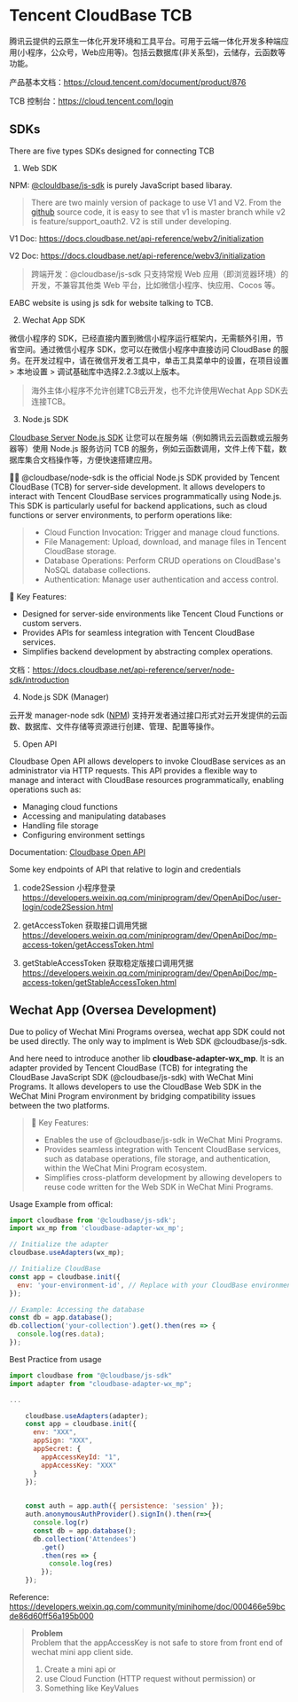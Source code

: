 # Tencent CloudBase TCB

腾讯云提供的云原生一体化开发环境和工具平台。可用于云端一体化开发多种端应用(小程序，公众号，Web应用等)。包括云数据库(非关系型)，云储存，云函数等功能。

产品基本文档：https://cloud.tencent.com/document/product/876

TCB 控制台：https://cloud.tencent.com/login

## SDKs

There are five types SDKs designed for connecting TCB

1. Web SDK

NPM: [@clouldbase/js-sdk](https://www.npmjs.com/package/@cloudbase/js-sdk?activeTab=readme) is purely JavaScript based libaray.  

> There are two mainly version of package to use V1 and V2.  From the [github](https://github.com/TencentCloudBase/cloudbase-js-sdk/tree/master) source code, it is easy to see that v1 is master branch while v2 is feature/support_oauth2. V2 is still under developing. 

V1 Doc: https://docs.cloudbase.net/api-reference/webv2/initialization

V2 Doc: https://docs.cloudbase.net/api-reference/webv3/initialization

>跨端开发：@cloudbase/js-sdk 只支持常规 Web 应用（即浏览器环境）的开发，不兼容其他类 Web 平台，比如微信小程序、快应用、Cocos 等。

EABC website is using js sdk for website talking to TCB.

2. Wechat App SDK

微信小程序的 SDK，已经直接内置到微信小程序运行框架内，无需额外引用，节省空间。通过微信小程序 SDK，您可以在微信小程序中直接访问 CloudBase 的服务。在开发过程中，请在微信开发者工具中，单击工具菜单中的设置，在项目设置 > 本地设置 > 调试基础库中选择2.2.3或以上版本。

> 海外主体小程序不允许创建TCB云开发，也不允许使用Wechat App SDK去连接TCB。

3. Node.js SDK

[Cloudbase Server Node.js SDK](https://www.npmjs.com/package/@cloudbase/node-sdk) 让您可以在服务端（例如腾讯云云函数或云服务器等）使用 Node.js 服务访问 TCB 的服务，例如云函数调用，文件上传下载，数据库集合文档操作等，方便快速搭建应用。

😶‍🌫️ @cloudbase/node-sdk is the official Node.js SDK provided by Tencent CloudBase (TCB) for server-side development. It allows developers to interact with Tencent CloudBase services programmatically using Node.js. This SDK is particularly useful for backend applications, such as cloud functions or server environments, to perform operations like:

> - Cloud Function Invocation: Trigger and manage cloud functions.
> - File Management: Upload, download, and manage files in Tencent CloudBase storage.
> - Database Operations: Perform CRUD operations on CloudBase's NoSQL database collections.
> - Authentication: Manage user authentication and access control.

🔑 Key Features:
- Designed for server-side environments like Tencent Cloud Functions or custom servers.
- Provides APIs for seamless integration with Tencent CloudBase services.
- Simplifies backend development by abstracting complex operations.

文档：https://docs.cloudbase.net/api-reference/server/node-sdk/introduction

4. Node.js SDK (Manager)

云开发 manager-node sdk ([NPM](https://www.npmjs.com/package/@cloudbase/manager-node)) 支持开发者通过接口形式对云开发提供的云函数、数据库、文件存储等资源进行创建、管理、配置等操作。

5. Open API

Cloudbase Open API allows developers to invoke CloudBase services as an administrator via HTTP requests. This API provides a flexible way to manage and interact with CloudBase resources programmatically, enabling operations such as:

- Managing cloud functions
- Accessing and manipulating databases
- Handling file storage
- Configuring environment settings

Documentation: [Cloudbase Open API](https://docs.cloudbase.net/api-reference/openapi/introduction)

Some key endpoints of API that relative to login and credentials

1. code2Session 小程序登录
https://developers.weixin.qq.com/miniprogram/dev/OpenApiDoc/user-login/code2Session.html

2. getAccessToken 获取接口调用凭据
https://developers.weixin.qq.com/miniprogram/dev/OpenApiDoc/mp-access-token/getAccessToken.html

3. getStableAccessToken 获取稳定版接口调用凭据
https://developers.weixin.qq.com/miniprogram/dev/OpenApiDoc/mp-access-token/getStableAccessToken.html


## Wechat App (Oversea Development)

Due to policy of Wechat Mini Programs oversea, wechat app SDK could not be used directly. The only way to implment is Web SDK @cloudbase/js-sdk. 

And here need to introduce another lib 
**cloudbase-adapter-wx_mp**. It is an adapter provided by Tencent CloudBase (TCB) for integrating the CloudBase JavaScript SDK (@cloudbase/js-sdk) with WeChat Mini Programs. It allows developers to use the CloudBase Web SDK in the WeChat Mini Program environment by bridging compatibility issues between the two platforms.


>🔑 Key Features:
>- Enables the use of @cloudbase/js-sdk in WeChat Mini Programs.
>- Provides seamless integration with Tencent CloudBase services, such as database operations, file storage, and authentication, within the WeChat Mini Program ecosystem.
>- Simplifies cross-platform development by allowing developers to reuse code written for the Web SDK in WeChat Mini Programs.

Usage Example from offical:

``` js
import cloudbase from '@cloudbase/js-sdk';
import wx_mp from 'cloudbase-adapter-wx_mp';

// Initialize the adapter
cloudbase.useAdapters(wx_mp);

// Initialize CloudBase
const app = cloudbase.init({
  env: 'your-environment-id', // Replace with your CloudBase environment ID
});

// Example: Accessing the database
const db = app.database();
db.collection('your-collection').get().then(res => {
  console.log(res.data);
});
```

Best Practice from usage

``` js
import cloudbase from "@cloudbase/js-sdk"
import adapter from "cloudbase-adapter-wx_mp";

...

    cloudbase.useAdapters(adapter);
    const app = cloudbase.init({
      env: "XXX",
      appSign: "XXX",
      appSecret: {
        appAccessKeyId: "1",
        appAccessKey: "XXX"
      }
    });    

    
    const auth = app.auth({ persistence: 'session' });          
    auth.anonymousAuthProvider().signIn().then(r=>{
      console.log(r)
      const db = app.database();
      db.collection('Attendees')
        .get()
        .then(res => {
          console.log(res)
        });
    }); 
```

Reference: https://developers.weixin.qq.com/community/minihome/doc/000466e59bcde86d60ff56a195b000

> **Problem** \
> Problem that the appAccessKey is not safe to store from front end of wechat mini app client side.
>
> 1. Create a mini api or 
> 2. use Cloud Function (HTTP request without permission) or 
> 3. Something like KeyValues

